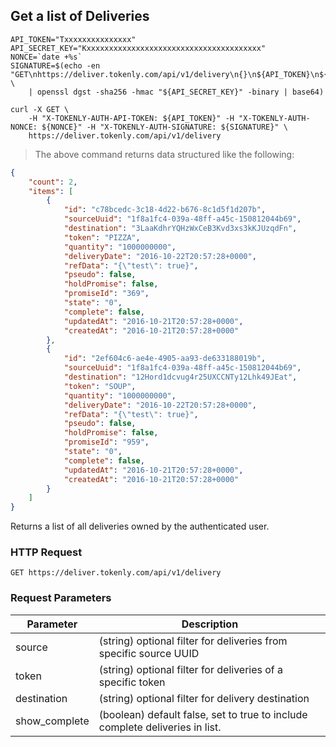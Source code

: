 ## Get a list of Deliveries


```shell
API_TOKEN="Txxxxxxxxxxxxxxx"
API_SECRET_KEY="Kxxxxxxxxxxxxxxxxxxxxxxxxxxxxxxxxxxxxxxx"
NONCE=`date +%s`
SIGNATURE=$(echo -en "GET\nhttps://deliver.tokenly.com/api/v1/delivery\n{}\n${API_TOKEN}\n${NONCE}" \
    | openssl dgst -sha256 -hmac "${API_SECRET_KEY}" -binary | base64)

curl -X GET \
    -H "X-TOKENLY-AUTH-API-TOKEN: ${API_TOKEN}" -H "X-TOKENLY-AUTH-NONCE: ${NONCE}" -H "X-TOKENLY-AUTH-SIGNATURE: ${SIGNATURE}" \
    https://deliver.tokenly.com/api/v1/delivery
```

> The above command returns data structured like the following:

```json
{
    "count": 2,
    "items": [
        {
            "id": "c78bcedc-3c18-4d22-b676-8c1d5f1d207b",
            "sourceUuid": "1f8a1fc4-039a-48ff-a45c-150812044b69",
            "destination": "3LaaKdhrYQHzWxCeB3Kvd3xs3kKJUzqdFn",
            "token": "PIZZA",
            "quantity": "1000000000",
            "deliveryDate": "2016-10-22T20:57:28+0000",
            "refData": "{\"test\": true}",
            "pseudo": false,
            "holdPromise": false,
            "promiseId": "369",
            "state": "0",
            "complete": false,
            "updatedAt": "2016-10-21T20:57:28+0000",
            "createdAt": "2016-10-21T20:57:28+0000"
        },
        {
            "id": "2ef604c6-ae4e-4905-aa93-de633188019b",
            "sourceUuid": "1f8a1fc4-039a-48ff-a45c-150812044b69",
            "destination": "12Hord1dcvug4r25UXCCNTy12Lhk49JEat",
            "token": "SOUP",
            "quantity": "1000000000",
            "deliveryDate": "2016-10-22T20:57:28+0000",
            "refData": "{\"test\": true}",
            "pseudo": false,
            "holdPromise": false,
            "promiseId": "959",
            "state": "0",
            "complete": false,
            "updatedAt": "2016-10-21T20:57:28+0000",
            "createdAt": "2016-10-21T20:57:28+0000"
        }
    ]
}
```

Returns a list of all deliveries owned by the authenticated user.

### HTTP Request

`GET https://deliver.tokenly.com/api/v1/delivery`



### Request Parameters

Parameter     | Description
------------- | -----------
source        | (string) optional filter for deliveries from specific source UUID
token         | (string) optional filter for deliveries of a specific token
destination   | (string) optional filter for delivery destination
show_complete | (boolean) default false, set to true to include complete deliveries in list.
